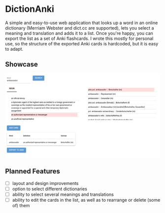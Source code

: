 # DictionAnki
A simple and easy-to-use web application that looks up a word in an online dictionary (Merriam Webster and dict.cc are supported), lets you select a meaning and translation and adds it to a list. Once you're happy, you can export the list as a set of Anki flashcards. I wrote this mostly for personal use, so the structure of the exported Anki cards is hardcoded, but it is easy to adapt.

## Showcase
![](res/application.png)

## Planned Features
- [ ] layout and design improvements
- [ ] option to select different dictionaries
- [ ] ability to select several meanings and translations
- [ ] ability to edit the cards in the list, as well as to rearrange or delete (some of) them